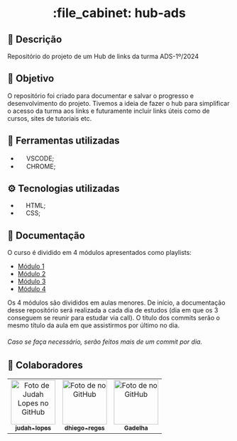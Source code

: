  <h1 align="center">:file_cabinet: hub-ads</h1>

## 📜 Descrição

Repositório do projeto de um Hub de links da turma ADS-1º/2024

## :dart: Objetivo

O repositório foi criado para documentar e salvar o progresso e desenvolvimento do projeto. Tivemos a ideia de fazer o hub para simplificar o acesso da turma aos links e futuramente incluir links úteis como de cursos, sites de tutoriais etc. 

## 🔧 Ferramentas utilizadas
-   <img src="https://cdn.jsdelivr.net/gh/devicons/devicon/icons/vscode/vscode-original.svg" width="15px;"/>  VSCODE;          
-   <img src="https://cdn.jsdelivr.net/gh/devicons/devicon/icons/chrome/chrome-original.svg" width="15px;"/>  CHROME;          

## ⚙️ Tecnologias utilizadas
-   <img src="https://cdn.jsdelivr.net/gh/devicons/devicon/icons/html5/html5-plain.svg" width="14px;"/> HTML;
-   <img src="https://cdn.jsdelivr.net/gh/devicons/devicon/icons/css3/css3-plain.svg" width="14px"/> CSS;
  
## 📝 Documentação

O curso é dividido em 4 módulos apresentados como playlists:
- <a href="https://www.youtube.com/watch?v=Ejkb_YpuHWs&list=PLHz_AreHm4dkZ9-atkcmcBaMZdmLHft8n">Módulo 1</a>
- <a href="https://www.youtube.com/watch?v=vPNIAJ9B4hg&list=PLHz_AreHm4dlUpEXkY1AyVLQGcpSgVF8s">Módulo 2</a>
- <a href="https://www.youtube.com/watch?v=ofFgnDtn_1c&list=PLHz_AreHm4dmcAviDwiGgHbeEJToxbOpZ">Módulo 3</a>
- <a href="https://www.youtube.com/watch?v=zHKHMmEG9vE&list=PLHz_AreHm4dkcVCk2Bn_fdVQ81Fkrh6WT">Módulo 4</a>

Os 4 módulos são divididos em aulas menores. 
De início, a documentação desse repositório será realizada a cada dia de estudos (dia em que os 3 conseguem se reunir para estudar via call). 
O título dos commits serão o mesmo título da aula em que assistirmos por último no dia.

###### Caso se faça necessário, serão feitos mais de um commit por dia.
## :handshake: Colaboradores

<table>
  <tr>
    <td align="center">
      <a href="https://github.com/judah-lopes">
        <img src="https://avatars.githubusercontent.com/u/134812191?s=400&u=00a571215f2ea321a8738af235cea655e1e36ec6&v=4" width="100px;" alt="Foto de Judah Lopes no GitHub"/><br>
        <sub>
          <b>judah-lopes</b>
        </sub>
      </a>
    </td> 
    <td align="center">
      <a href="https://github.com/dhiegolopes">
        <img src="https://avatars.githubusercontent.com/u/152008418?v=4" width="100px;" alt="Foto de no GitHub"/><br>
        <sub>
          <b>dhiego-reges</b>
        </sub>
      </a>
    </td>
    <td align="center">
      <a href="GADELHA">
        <img src="" width="100px;" alt="Foto de  no GitHub"/><br>
        <sub>
          <b>Gadelha</b>
        </sub>
      </a>
    </td>
  </tr>
</table>
